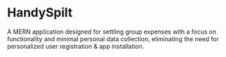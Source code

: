 # HandySpilt

A MERN application designed for settling group expenses with a focus on functionality and minimal personal data collection, eliminating the need for personalized user registration & app installation.